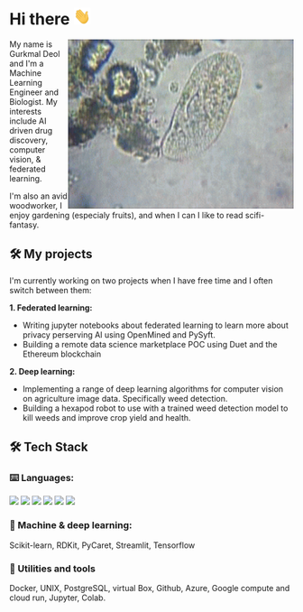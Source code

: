 # Hi there <img alt="GIF" src="https://raw.githubusercontent.com/gdeol4/gdeol4/main/wave.gif?raw=true" width="30" height="30" />

<img align="right" alt="GIF" src="https://raw.githubusercontent.com/gdeol4/gdeol4/main/amoeba.gif?raw=true" width="400" height="300" />

<p>
My name is Gurkmal Deol and I'm a Machine Learning Engineer and Biologist. My interests include AI driven drug discovery, computer vision, & federated learning.
</p>

<p>
I'm also an avid woodworker, I enjoy gardening (especialy fruits), and when I can I like to read scifi-fantasy.

## 🛠 My projects

<p>
I'm currently working on two projects when I have free time and I often switch between them:
</p>

**1. Federated learning:**
* Writing jupyter notebooks about federated learning to learn more about privacy perserving AI using OpenMined and PySyft.
* Building a remote data science marketplace POC using Duet and the Ethereum blockchain

**2. Deep learning:**
* Implementing a range of deep learning algorithms for computer vision on agriculture image data. Specifically weed detection.
* Building a hexapod robot to use with a trained weed detection model to kill weeds and improve crop yield and health.



## 🛠 Tech Stack

### ⌨️ Languages:
<p>
<img src="https://img.shields.io/badge/python%20-%23323330.svg?&style=for-the-badge&logo=python&logoColor=%23F7DF1E%22/%3E"/>
<img src="https://img.shields.io/badge/r%20-%23323330.svg?&style=for-the-badge&logo=r&logoColor=white"/>
<img src="https://img.shields.io/badge/sql%20-%23323330.svg?&style=for-the-badge&logo=sql&logoColor=white"/>
<img src="https://img.shields.io/badge/javascript%20-%23323330.svg?&style=for-the-badge&logo=javascript&logoColor=white"/>
<img src="https://img.shields.io/badge/css%20-%23323330.svg?&style=for-the-badge&logo=css&logoColor=white"/>
<img src="https://img.shields.io/badge/html%20-%23323330.svg?&style=for-the-badge&logo=html&logoColor=white"/>
</p>

### 🧠 Machine & deep learning:
<p>
Scikit-learn, RDKit, PyCaret, Streamlit, Tensorflow
</p>

### 🧰 Utilities and tools
<p>
Docker, UNIX, PostgreSQL, virtual Box, Github, Azure, Google compute and cloud run, Jupyter, Colab.
</p>



<!--
**gdeol4/gdeol4** is a ✨ _special_ ✨ repository because its `README.md` (this file) appears on your GitHub profile.

Here are some ideas to get you started:

- 🔭 I’m currently working on ...
- 🌱 I’m currently learning ...
- 👯 I’m looking to collaborate on ...
- 🤔 I’m looking for help with ...
- 💬 Ask me about ...
- 📫 How to reach me: ...
- 😄 Pronouns: ...
- ⚡ Fun fact: ...
-->
